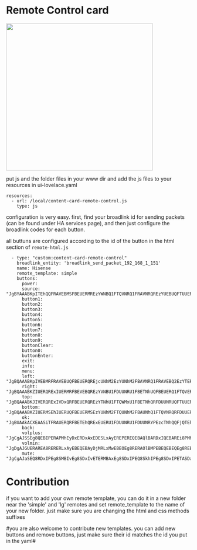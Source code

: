 # Remote Control card #

<img src="https://github.com/dimagoltsman/ha-custom-lovelace-cards/blob/master/remote-control/screenshot.png?raw=true" height="400">


put js and the folder files in your www dir and add the js files to your resources in ui-lovelace.yaml
```
resources:
  - url: /local/content-card-remote-control.js
    type: js
```

configuration is very easy. first, find your broadlink id for sending packets (can be found under HA services page),
and then just configure the broadlink codes for each button.

all buttuns are configured according to the id of the button in the html section of `remote-html.js`


```
  - type: "custom:content-card-remote-control"
    broadlink_entity: 'broadlink_send_packet_192_168_1_151'
    name: Hisense
    remote_template: simple
    buttons:
      power:
      source: "JgBYAAABKpITEhQQFRAVEBMSFBEUERMREzYWNBQ1FTQVNRQ1FRAVNRQREzYUEBUQFTUUERQRFBAVNRQRFDUVNBUREzYTNhQ2EwAFTgABKUcVAAxWAAEpRxQADQU="
      button1:  
      button2:  
      button3:  
      button4:  
      button5:  
      button6:  
      button7:  
      button8:  
      button9:  
      buttonClear:
      button0:
      buttonEnter:
      exit:
      info:
      menu:
      left: "JgBQAAABKpIVEBMRFRAVEBUQFBEUERQREjcUNhM2EzYUNhM2FBAVNRQ1FRAVEBQ2EzYTERYPFRAVERM2EjcUEBUREzYUNRQ2FAAFTQABKUgUAA0FAAAAAAAAAAA="
      right: "JgBQAAABKZIUERQRExIUERMRFBEVEBQREzYVNBU1FDUUNRU1FBETNhUQFBEUERQ1FTQVERMSExEUNRU1FDUUERUQFDUUNhM2FAAFTgABKEgVAA0FAAAAAAAAAAA="
      top: "JgBQAAABKJIVERQRExIVDxQRFBEUERQREzYTNhU1FTQWMxU1FBETNhQRFDUUNRUQFTUUERMSFBAUNRURExIUNRQQFTUUNRM2FQAFTgABKEgVAA0FAAAAAAAAAAA="
      bottom: "JgBQAAABKZIUERMSEhIUERUQFBEUERMSEzYUNhM2FTQUNhM2FBAUNhQ1FTQVNRQRFDUUERUQExITEhQRFBAVNBURFDUVNBU1FAAFTQABKUgVAA0FAAAAAAAAAAA="
      ok: "JgBUAAkACXEAASiTFRAUERQRFBETEhQRExEUERU1FDUUNRU1FDUUNRYPEzcTNhQQFjQTEhU0Fg8UERQRFBEVNBQRFDYSEhQ1FTQVNRQABU4AASlIFAANBQAAAAA="
      back:
      volplus: "JgCgAJSSEg8QEBIPERAPMhEyDxERDxAxEDESLxAyEREPEREQEBAQlBARDxIQEBAREi8PMhEvEhAQMRExDzIREBARDhISDhAyEBEQEQ8REi8RAAdclJMRDxAREREPEREwEi8SEBARDzIQMhAwDzESEBARERAQEBKSEg8QEBAREREPMREyDjESDhIwETESLxEQEBEREBAQETAPERERERAQMRAADQUAAAAAAAAAAA=="
      volmin: "JgDgAJGUERAREA8RERERLxAyEBEQEBAyDjMRLxMwEBEOEg8RERAOlBMPEBEQEBEQEg8REBAQETIQMBEyEDAQEBIvEjEQMBIPDxIPEhEPETASAAdclJMSDhAREBEPEw8xEi8QERARDzEPMxEwETEQEBEREBASDhGTEg8RDxASEBEOERAQERARMBIwEi8RMhAQETEOMhExEBAREBARDxIPMhEAB1yWkRAQERAQERAREDESLxEREBARMBAxEDERMBEQEREOExAQEZIQERAQEhAQEQ0TEBEQEBExEDEQMBIwERARAA0FAAAAAAAAAAA="
      mute: "JgCgAJaSEQ8RDxIPEg8SMBIvEg8SDxIvETERMBAxEg8SDxIPEQ8SkhIPEg8SDxIPETASDxIPERARLxIwEi8SDxIPEjARMBIwERASDREQEjASAAdhlJMSDxEQERARDxIvEjASDxEPETESMBEwEjARDxAQEg8SDxKSEg8REBEPEg8SMBEQEQ8REBIwEi8SLxIPEg8SLxIwEi8SDxEQEg8RMBEADQUAAAAAAAAAAA=="

```


# Contribution
if you want to add your own remote template, you can do it in a new folder near the 'simple' and 'lg' remotes and
set remote_template to the name of your new folder. 
just make sure you are changing the html and css methods suffixes

#you are also welcome to contribute new templates. you can add new buttons and remove buttons, just make sure their id matches the id you put in the yaml#
